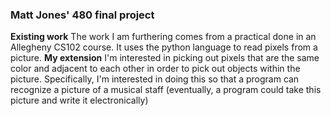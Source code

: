 ### Matt Jones' 480 final project
**Existing work**
The work I am furthering comes from a practical done in an Allegheny CS102 course. It uses the python language to read pixels from a picture.
**My extension**
 I'm interested in picking out pixels that are the same color and adjacent to each other in order to pick out objects within the picture. Specifically, I'm interested in doing this so that a program can recognize a picture of a musical staff (eventually, a program could take this picture and write it electronically)
 
